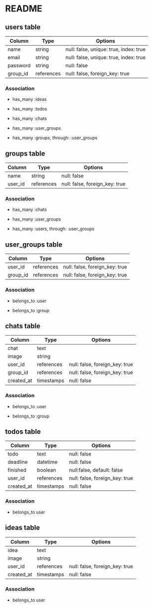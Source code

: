 # README

## users table

| Column   | Type       | Options                                |
|----------|------------|----------------------------------------|
| name     | string     | null: false, unique: true, index: true |
| email    | string     | null: false, unique: true, index: true |
| password | string     | null: false                            |
| group_id | references | null: false, foreign_key: true         |

### Association

 - has_many :ideas

 - has_many :todos

 - has_many :chats

 - has_many :user_groups

 - has_many :groups, through: :user_groups

## groups table

| Column  | Type       | Options                        |
|---------|------------|--------------------------------|
| name    | string     | null: false                    |
| user_id | references | null: false, foreign_key: true |

### Association

 - has_many :chats

 - has_many :user_groups

 - has_many :users, through: :user_groups

## user_groups table

| Column   | Type       | Options                        |
|----------|------------|--------------------------------|
| user_id  | references | null: false, foreign_key: true |
| group_id | references | null: false, foreign_key: true |

### Association

 - belongs_to :user

 - belongs_to :group

## chats table

| Column   | Type       | Options                        |
|----------|------------|--------------------------------|
| chat     | text       |                                |
| image    | string     |                                |
| user_id  | references | null: false, foreign_key: true |
| group_id | references | null: false, foreign_key: true |
| created_at | timestamps | null: false                  |

### Association

 - belongs_to :user

 - belongs_to :group

## todos table

| Column   | Type       | Options                        |
|----------|------------|--------------------------------|
| todo     | text       | null: false                    |
| deadline | datetime   | null: false                    |
| finished | boolean    | null:false, default: false     |
| user_id  | references | null: false, foreign_key: true |
| created_at | timestamps | null: false                  |

### Association

 - belongs_to user

## ideas table

| Column  | Type       | Options                        |
|---------|------------|--------------------------------|
| idea    | text       |                                |
| image   | string     |                                |
| user_id | references | null: false, foreign_key: true |
| created_at | timestamps | null: false                 |

### Association

 - belongs_to user